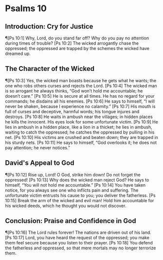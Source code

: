 # Psalms 10

## Introduction: Cry for Justice
¶[Ps 10:1] Why, Lord, do you stand far off? Why do you pay no attention during times of trouble?
[Ps 10:2] The wicked arrogantly chase the oppressed; the oppressed are trapped by the schemes the wicked have dreamed up.

## The Character of the Wicked
¶[Ps 10:3] Yes, the wicked man boasts because he gets what he wants; the one who robs others curses and rejects the Lord.
[Ps 10:4] The wicked man is so arrogant he always thinks, “God won’t hold me accountable; he doesn’t care.”
[Ps 10:5] He is secure at all times. He has no regard for your commands; he disdains all his enemies.
[Ps 10:6] He says to himself, “I will never be shaken, because I experience no calamity.”
[Ps 10:7] His mouth is full of curses and deceptive, harmful words; his tongue injures and destroys.
[Ps 10:8] He waits in ambush near the villages; in hidden places he kills the innocent. His eyes look for some unfortunate victim.
[Ps 10:9] He lies in ambush in a hidden place, like a lion in a thicket; he lies in ambush, waiting to catch the oppressed; he catches the oppressed by pulling in his net.
[Ps 10:10] His victims are crushed and beaten down; they are trapped in his sturdy nets.
[Ps 10:11] He says to himself, “God overlooks it; he does not pay attention; he never notices.”

## David's Appeal to God
¶[Ps 10:12] Rise up, Lord! O God, strike him down! Do not forget the oppressed!
[Ps 10:13] Why does the wicked man reject God? He says to himself, “You will not hold me accountable.”
[Ps 10:14] You have taken notice, for you always see one who inflicts pain and suffering. The unfortunate victim entrusts his cause to you; you deliver the fatherless.
[Ps 10:15] Break the arm of the wicked and evil man! Hold him accountable for his wicked deeds, which he thought you would not discover.

## Conclusion: Praise and Confidence in God
¶[Ps 10:16] The Lord rules forever! The nations are driven out of his land.
[Ps 10:17] Lord, you have heard the request of the oppressed; you make them feel secure because you listen to their prayer.
[Ps 10:18] You defend the fatherless and oppressed, so that mere mortals may no longer terrorize them.
